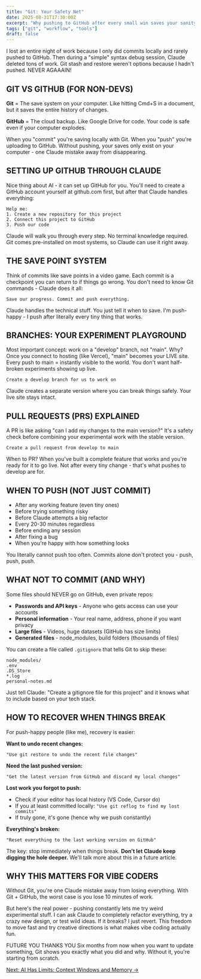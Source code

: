 ```yaml
---
title: "Git: Your Safety Net"
date: 2025-08-31T17:30:00Z
excerpt: "Why pushing to GitHub after every small win saves your sanity."
tags: ["git", "workflow", "tools"]
draft: false
---
```


I lost an entire night of work because I only did commits locally and rarely pushed to GitHub. Then during a "simple" syntax debug session, Claude deleted tons of work. Git stash and restore weren't options because I hadn't pushed. NEVER AGAAAIN!

## GIT VS GITHUB (FOR NON-DEVS)

**Git** = The save system on your computer. Like hitting Cmd+S in a document, but it saves the entire history of changes.

**GitHub** = The cloud backup. Like Google Drive for code. Your code is safe even if your computer explodes.

When you "commit" you're saving locally with Git. When you "push" you're uploading to GitHub. Without pushing, your saves only exist on your computer - one Claude mistake away from disappearing.

## SETTING UP GITHUB THROUGH CLAUDE

Nice thing about AI - it can set up GitHub for you. You'll need to create a GitHub account yourself at github.com first, but after that Claude handles everything:

```
Help me:
1. Create a new repository for this project
2. Connect this project to GitHub
3. Push our code
```

Claude will walk you through every step. No terminal knowledge required. Git comes pre-installed on most systems, so Claude can use it right away.

## THE SAVE POINT SYSTEM

Think of commits like save points in a video game. Each commit is a checkpoint you can return to if things go wrong. You don't need to know Git commands - Claude does it all:

```
Save our progress. Commit and push everything.
```

Claude handles the technical stuff. You just tell it when to save. I'm push-happy - I push after literally every tiny thing that works.

## BRANCHES: YOUR EXPERIMENT PLAYGROUND

Most important concept: work on a "develop" branch, not "main". Why? Once you connect to hosting (like Vercel), "main" becomes your LIVE site. Every push to main = instantly visible to the world. You don't want half-broken experiments showing up live.

```
Create a develop branch for us to work on
```

Claude creates a separate version where you can break things safely. Your live site stays intact.

## PULL REQUESTS (PRS) EXPLAINED

A PR is like asking "can I add my changes to the main version?" It's a safety check before combining your experimental work with the stable version.

```
Create a pull request from develop to main
```

When to PR? When you've built a complete feature that works and you're ready for it to go live. Not after every tiny change - that's what pushes to develop are for.

## WHEN TO PUSH (NOT JUST COMMIT)

- After any working feature (even tiny ones)
- Before trying something risky
- Before Claude attempts a big refactor
- Every 20-30 minutes regardless
- Before ending any session
- After fixing a bug
- When you're happy with how something looks

You literally cannot push too often. Commits alone don't protect you - push, push, push.

## WHAT NOT TO COMMIT (AND WHY)

Some files should NEVER go on GitHub, even private repos:

- **Passwords and API keys** - Anyone who gets access can use your accounts
- **Personal information** - Your real name, address, phone if you want privacy
- **Large files** - Videos, huge datasets (GitHub has size limits)
- **Generated files** - node_modules, build folders (thousands of files)

You can create a file called `.gitignore` that tells Git to skip these:

```
node_modules/
.env
.DS_Store
*.log
personal-notes.md
```

Just tell Claude: "Create a gitignore file for this project" and it knows what to include based on your tech stack.

## HOW TO RECOVER WHEN THINGS BREAK

For push-happy people (like me), recovery is easier:

**Want to undo recent changes:**
```
"Use git restore to undo the recent file changes"
```

**Need the last pushed version:**
```
"Get the latest version from GitHub and discard my local changes"
```

**Lost work you forgot to push:**
- Check if your editor has local history (VS Code, Cursor do)
- If you at least committed locally: `"Use git reflog to find my lost commits"`
- If truly gone, it's gone (hence why we push constantly)

**Everything's broken:**
```
"Reset everything to the last working version on GitHub"
```

The key: stop immediately when things break. **Don't let Claude keep digging the hole deeper.** We'll talk more about this in a future article.


## WHY THIS MATTERS FOR VIBE CODERS

Without Git, you're one Claude mistake away from losing everything. With Git + GitHub, the worst case is you lose 10 minutes of work.

But here's the real power - pushing constantly lets me try weird experimental stuff. I can ask Claude to completely refactor everything, try a crazy new design, or test wild ideas. If it breaks? I just revert. This freedom to move fast and try creative directions is what makes vibe coding actually fun.

<span class="context-label">FUTURE YOU THANKS YOU</span> <span class="context-text">Six months from now when you want to update something, Git shows you exactly what you did and why. Without it, you're starting from scratch.</span>

[Next: AI Has Limits: Context Windows and Memory →](/posts/dont-run-out-of-conversation)